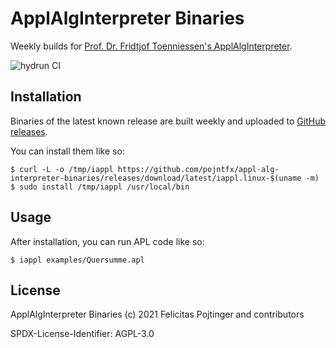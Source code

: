 # ApplAlgInterpreter Binaries

Weekly builds for [Prof. Dr. Fridtjof Toenniessen's ApplAlgInterpreter](https://www.hdm-stuttgart.de/kontakt/suche_ergebnis_liste?Id=165).

![hydrun CI](https://github.com/pojntfx/appl-alg-interpreter-binaries/workflows/hydrun%20CI/badge.svg)

## Installation

Binaries of the latest known release are built weekly and uploaded to [GitHub releases](https://github.com/pojntfx/appl-alg-interpreter-binaries/releases).

You can install them like so:

```shell
$ curl -L -o /tmp/iappl https://github.com/pojntfx/appl-alg-interpreter-binaries/releases/download/latest/iappl.linux-$(uname -m)
$ sudo install /tmp/iappl /usr/local/bin
```

## Usage

After installation, you can run APL code like so:

```shell
$ iappl examples/Quersumme.apl
```

## License

ApplAlgInterpreter Binaries (c) 2021 Felicitas Pojtinger and contributors

SPDX-License-Identifier: AGPL-3.0
